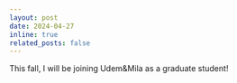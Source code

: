 ```yaml
---
layout: post
date: 2024-04-27
inline: true
related_posts: false
---
```

This fall, I will be joining Udem&Mila as a graduate student!
